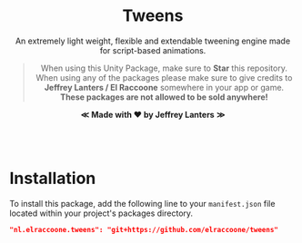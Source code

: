 <div align="center">
  
# Tweens

An extremely light weight, flexible and extendable tweening engine made for script-based animations.

> When using this Unity Package, make sure to **Star** this repository. When using any of the packages please make sure to give credits to **Jeffrey Lanters / El Raccoone** somewhere in your app or game. **These packages are not allowed to be sold anywhere!**

**&Lt;**
**Made with &hearts; by Jeffrey Lanters**
**&Gt;**

<br/><br/>

</div>

# Installation

To install this package, add the following line to your `manifest.json` file located within your project's packages directory.

```json
"nl.elraccoone.tweens": "git+https://github.com/elraccoone/tweens"
```
